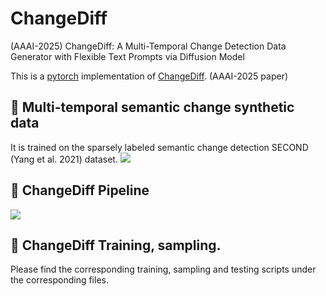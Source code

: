 # ChangeDiff
(AAAI-2025) ChangeDiff: A Multi-Temporal Change Detection Data Generator with Flexible Text Prompts via Diffusion Model


This is a [pytorch](http://pytorch.org/) implementation of [ChangeDiff](https://github.com/DZhaoXd/ChangeDiff).
(AAAI-2025 paper)


## :speech_balloon:  Multi-temporal semantic change synthetic data
It is trained on the sparsely labeled semantic change detection SECOND (Yang et al. 2021) dataset.
![](./images/fig1.jpg)

## :speech_balloon: ChangeDiff Pipeline
![](./images/pipeline.jpg)

## :speech_balloon: ChangeDiff Training, sampling.
Please find the corresponding training, sampling and testing scripts under the corresponding files.

